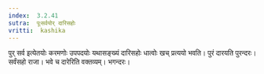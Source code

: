```yaml
---
index:  3.2.41
sutra:  पूःसर्वयोर् दारिसहोः
vritti:  kashika 
---
```


पुर् सर्व इत्येतयोः करमणोः उपपदयोः यथासङ्ख्यं दारिसहोः धात्वोः खच् प्रत्ययो भवति। पुरं दारयति पुरन्दरः। सर्वंसहो राजा। भवे च दारेरिति वक्तव्यम्। भगन्दरः।

